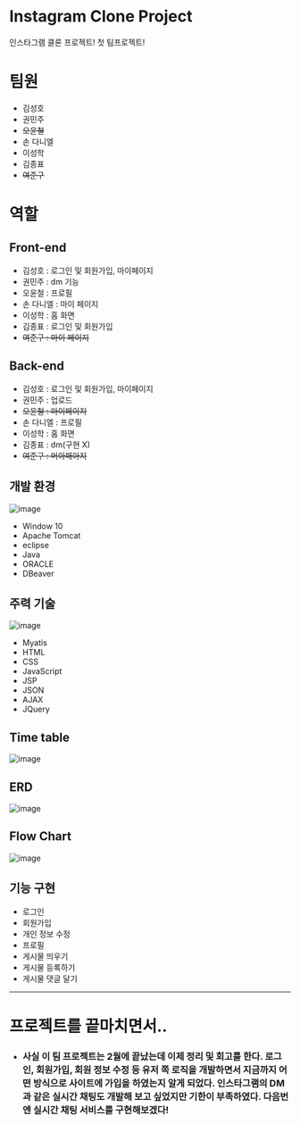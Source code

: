 # Instagram Clone Project
인스타그램 클론 프로젝트! 첫 팀프로젝트!

# 팀원
- 김성호
- 권민주
- ~~오윤철~~
- 손 다니엘
- 이성학
- 김종표
- ~~여준구~~


# 역할

## Front-end
- 김성호 : 로그인 및 회원가입, 마이페이지
- 권민주 : dm 기능
- 오윤철 : 프로필
- 손 다니엘 : 마이 페이지
- 이성학 : 홈 화면
- 김종표 : 로그인 및 회원가입
- ~~여준구 : 마이 페이지~~

## Back-end 
- 김성호 : 로그인 및 회원가입, 마이페이지
- 권민주 : 업로드
- ~~오윤철 : 마이페이지~~
- 손 다니엘 : 프로필
- 이성학 : 홈 화면
- 김종표 : dm(구현 X)
- ~~여준구 : 머아패아지~~

## 개발 환경

![image](https://user-images.githubusercontent.com/74396651/168819218-18034bdf-a4ea-4c92-b024-1b703e811350.png)

- Window 10
- Apache Tomcat
- eclipse
- Java
- ORACLE
- DBeaver

## 주력 기술

![image](https://user-images.githubusercontent.com/74396651/168819307-796e5620-a16b-44a9-bc84-9c1b5b6ce1e6.png)

- Myatis
- HTML
- CSS
- JavaScript
- JSP
- JSON
- AJAX
- JQuery

## Time table

![image](https://user-images.githubusercontent.com/74396651/168819025-613a78ae-36bb-4d45-a325-aea46745cd3d.png)


## ERD

![image](https://user-images.githubusercontent.com/74396651/168819372-4cd7b5fa-d601-4b3b-8288-9b32e3366cbe.png)

## Flow Chart

![image](https://user-images.githubusercontent.com/74396651/168819398-90517c98-ba11-4561-bae0-ed067b698250.png)

## 기능 구현
- 로그인
- 회원가입
- 개인 정보 수정
- 프로필
- 게시물 띄우기
- 게시물 등록하기
- 게시물 댓글 달기

<hr>

# 프로젝트를 끝마치면서..
- ### 사실 이 팀 프로젝트는 2월에 끝났는데 이제 정리 및 회고를 한다. 로그인, 회원가입, 회원 정보 수정 등 유저 쪽 로직을 개발하면서 지금까지 어떤 방식으로 사이트에 가입을 하였는지 알게 되었다. 인스타그램의 DM과 같은 실시간 채팅도 개발해 보고 싶었지만 기한이 부족하였다. 다음번엔 실시간 채팅 서비스를 구현해보겠다!
 
